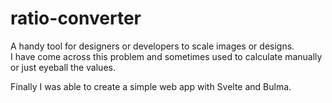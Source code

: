 # ratio-converter

A handy tool for designers or developers to scale images or designs.  
I have come across this problem and sometimes used to calculate manually or just eyeball the values.  

Finally I was able to create a simple web app with Svelte and Bulma.